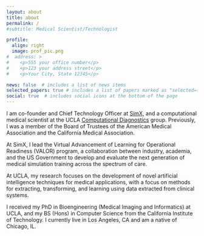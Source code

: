 ```yaml
---
layout: about
title: about
permalink: /
#subtitle: Medical Scientist/Technologist

profile:
  align: right
  image: prof_pic.png
#  address: >
#    <p>555 your office number</p>
#    <p>123 your address street</p>
#    <p>Your City, State 12345</p>

news: false  # includes a list of news items
selected_papers: true # includes a list of papers marked as "selected={true}"
social: true  # includes social icons at the bottom of the page
---
```

I am co-founder and Chief Technology Officer at [SimX](https://simxvr.com), and a computational medical scientist at the UCLA [Computational Diagnostics](https://cdx.seas.ucla.edu/) group. Previously, I was a member of the Board of Trustees of the American Medical Association and the California Medical Association.

At SimX, I lead the Virtual Advancement of Learning for Operational Readiness (VALOR) program, a collaboration between industry, academia, and the US Government to develop and evaluate the next generation of medical simulation training across the spectrum of care.

At UCLA, my research focuses on the development of novel artificial intelligence techniques for medical applications, with a focus on methods for extracting, transforming, and learning using data extracted from clinical systems. 

I received my PhD in Bioengineering (Medical Imaging and Informatics) at UCLA, and my BS (Hons) in Computer Science from the California Institute of Technology. I currently live in Los Angeles, CA and am a native of Chicago, IL.
